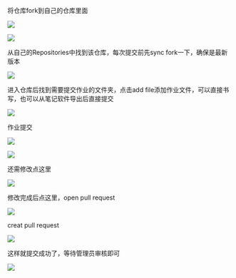 将仓库fork到自己的仓库里面

![](https://cdn.nlark.com/yuque/0/2025/png/54428404/1760695697401-c6db1c37-17bf-42b4-9c59-9660bf494e5f.png)

![](https://cdn.nlark.com/yuque/0/2025/png/54428404/1760695729770-77c4bafd-3061-4424-be0b-5d3431578b6d.png)

从自己的Repositories中找到该仓库，每次提交前先sync fork一下，确保是最新版本

![](https://cdn.nlark.com/yuque/0/2025/png/54428404/1760697088165-0c035bc7-f1f7-42b6-8b76-f3dc4b98957e.png)

进入仓库后找到需要提交作业的文件夹，点击add file添加作业文件，可以直接书写，也可以从笔记软件导出后直接提交

![](https://cdn.nlark.com/yuque/0/2025/png/54428404/1760695884772-0044a591-eaf7-445a-9bee-c62f6d975e6c.png)

作业提交

![](https://cdn.nlark.com/yuque/0/2025/png/54428404/1760696357432-bb8794b3-9413-41ea-b131-1401f113aac4.png)

![](https://cdn.nlark.com/yuque/0/2025/png/54428404/1760696456961-2adf35b8-ce6b-4f89-93b5-4fae094e84cb.png)

还需修改点这里

![](https://cdn.nlark.com/yuque/0/2025/png/54428404/1760696524320-9fc3c81b-240c-4335-b9a2-64709f727396.png)

修改完成后点这里，open pull request

![](https://cdn.nlark.com/yuque/0/2025/png/54428404/1760696604936-87a51788-5a35-4c81-a218-5e3a5ad20b58.png)

creat pull request

![](https://cdn.nlark.com/yuque/0/2025/png/54428404/1760696823655-a0f1dc9e-4d36-477c-8677-fef32706f71d.png)

这样就提交成功了，等待管理员审核即可

![](https://cdn.nlark.com/yuque/0/2025/png/54428404/1760696932467-33913192-99d4-4d59-ab95-fa4bbcccc0c7.png)

